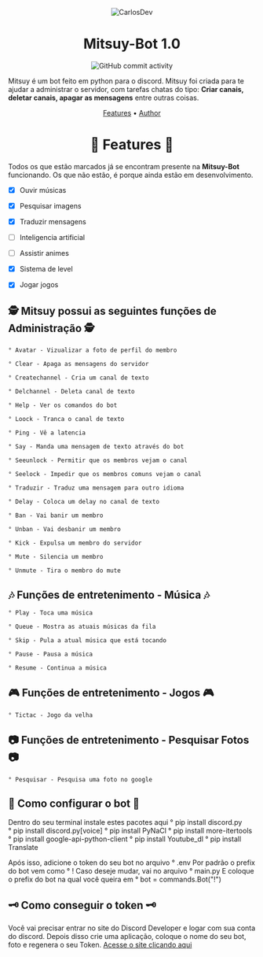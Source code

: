 

<p align="center" ><img alt="CarlosDev" src="https://raw.githubusercontent.com/MicaelliMedeiros/micaellimedeiros/master/image/computer-illustration.png"></p>

<h1 align="center">Mitsuy-Bot 1.0</h1>
<div align="center">
    <img alt="GitHub commit activity" src="https://img.shields.io/github/commit-activity/m/CarlosDev101/Mitsuy-Discord.py">
</div>

Mitsuy é um bot feito em python para o discord. Mitsuy foi criada para te ajudar a administrar o servidor, com tarefas chatas do tipo: <b>Criar canais, deletar canais, apagar as mensagens</b> entre outras coisas.

<p align="center">
  <a href="https://github.com/CarlosDev101/Mitsuy-Discord.py/blob/main/README.md">Features</a> •
  <a href="https://github.com/CarlosDev101">Author</a>
</p>

<h1 align="center">📆  Features   📆</h2>

Todos os que estão marcados já se encontram presente na **Mitsuy-Bot** funcionando. 
Os que não estão, é porque ainda estão em desenvolvimento.

- [X] Ouvir músicas
- [X] Pesquisar imagens
- [X] Traduzir mensagens
- [ ] Inteligencia artificial
- [ ] Assistir animes
- [X] Sistema de level
- [x] Jogar jogos


<h2 align="left">🕵 Mitsuy possui as seguintes funções de Administração 🕵</h1>

	° Avatar - Vizualizar a foto de perfil do membro

	° Clear - Apaga as mensagens do servidor

	° Createchannel - Cria um canal de texto

	° Delchannel - Deleta canal de texto

	° Help - Ver os comandos do bot

	° Loock - Tranca o canal de texto

	° Ping - Vê a latencia

	° Say - Manda uma mensagem de texto através do bot

	° Seeunlock - Permitir que os membros vejam o canal

	° Seelock - Impedir que os membros comuns vejam o canal

	° Traduzir - Traduz uma mensagem para outro idioma

	° Delay - Coloca um delay no canal de texto

	° Ban - Vai banir um membro

	° Unban - Vai desbanir um membro

	° Kick - Expulsa um membro do servidor

	° Mute - Silencia um membro

	° Unmute - Tira o membro do mute

<h2 align="left">🎶 Funções de entretenimento - Música 🎶</h2>

	° Play - Toca uma música
	
	° Queue - Mostra as atuais músicas da fila

	° Skip - Pula a atual música que está tocando

	° Pause - Pausa a música

	° Resume - Continua a música

<h2 align="left">🎮 Funções de entretenimento - Jogos 🎮</h2>

	° Tictac - Jogo da velha

<h2 align="left">📷 Funções de entretenimento - Pesquisar Fotos 📷</h2>

	° Pesquisar - Pesquisa uma foto no google
	
<h2 align="left">🔎 Como configurar o bot 🔎</h2>

Dentro do seu terminal instale estes pacotes aqui
	° pip install discord.py	
	° pip install discord.py[voice]
	° pip install PyNaCl
	° pip install more-itertools
	° pip install google-api-python-client
	° pip install Youtube_dl
	° pip install Translate

Após isso, adicione o token do seu bot no arquivo
	° .env
Por padrão o prefix do bot vem como
	° !
Caso deseje mudar, vai no arquivo
	° main.py
E coloque o prefix do bot na qual você queira em
	° bot = commands.Bot("!")
<h2 align="left">🗝 Como conseguir o token 🗝</h2>
Você vai precisar entrar no site do Discord Developer e logar com sua conta do discord. Depois disso crie uma aplicação, coloque o nome do seu bot, foto e regenera o seu Token.
<a href="https://discord.com/developers/applications/" target="_blank">Acesse o site clicando aqui</a>


